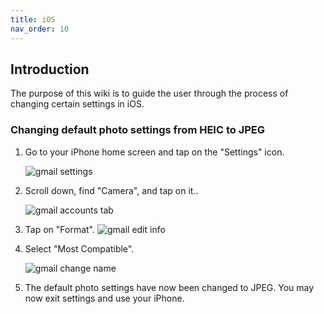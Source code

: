```yaml
---
title: iOS
nav_order: 10
---
```

## Introduction
The purpose of this wiki is to guide the user through the process of changing certain settings in iOS.
### Changing default photo settings from HEIC to JPEG


1. Go to your iPhone home screen and tap on the "Settings" icon.

   ![gmail settings](./01_Settings.jpg)

2. Scroll down, find "Camera", and tap on it..

   ![gmail accounts tab](./02_Accounts_Tab.jpg)
 
3. Tap on "Format".
   ![gmail edit info](./03_Edit_Info.jpg)

4. Select "Most Compatible".

   ![gmail change name](./04_Change_Name.jpg)

5. The default photo settings have now been changed to JPEG. You may now exit settings and use your iPhone.
